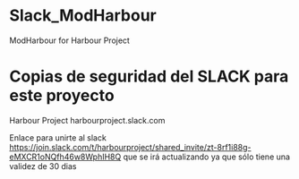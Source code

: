 # Slack_ModHarbour
ModHarbour for Harbour Project

# Copias de seguridad del SLACK para este proyecto
Harbour Project
harbourproject.slack.com

Enlace para unirte al slack
https://join.slack.com/t/harbourproject/shared_invite/zt-8rf1i88g-eMXCR1oNQfh46w8WphIH8Q
que se irá actualizando ya que sólo tiene una validez de 30 dias
